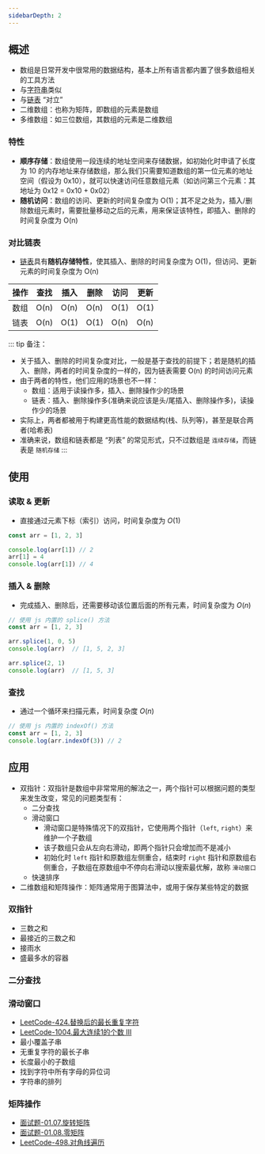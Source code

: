 ```yaml
---
sidebarDepth: 2
---
```


## 概述

+ 数组是日常开发中很常用的数据结构，基本上所有语言都内置了很多数组相关的工具方法
+ 与[字符串](./string.md)类似
+ 与[链表](./linked-list.md) “对立”
+ 二维数组：也称为矩阵，即数组的元素是数组
+ 多维数组：如三位数组，其数组的元素是二维数组


### 特性

+ **顺序存储**：数组使用一段连续的地址空间来存储数据，如初始化时申请了长度为 10 的内存地址来存储数组，那么我们只需要知道数组的第一位元素的地址空间（假设为 0x10），就可以快速访问任意数组元素（如访问第三个元素：其地址为 0x12 = 0x10 + 0x02）
+ **随机访问**：数组的访问、更新的时间复杂度为 O(1)；其不足之处为，插入/删除数组元素时，需要批量移动之后的元素，用来保证该特性，即插入、删除的时间复杂度为 O(n)


### 对比链表

+ [链表](./linked-list)具有**随机存储特性**，使其插入、删除的时间复杂度为 O(1)，但访问、更新元素的时间复杂度为 O(n)

|操作|查找|插入|删除|访问|更新|
|-|-|-|-|-|-|
|数组|O(n)|O(n)|O(n)|O(1)|O(1)|
|链表|O(n)|O(1)|O(1)|O(n)|O(n)|

::: tip 备注：
+ 关于插入、删除的时间复杂度对比，一般是基于查找的前提下；若是随机的插入、删除，两者的时间复杂度的一样的，因为链表需要 O(n) 的时间访问元素
+ 由于两者的特性，他们应用的场景也不一样：
  + 数组：适用于读操作多，插入、删除操作少的场景
  + 链表：插入、删除操作多(准确来说应该是头/尾插入、删除操作多)，读操作少的场景
+ 实际上，两者都被用于构建更高性能的数据结构(栈、队列等)，甚至是联合两者(哈希表)
+ 准确来说，数组和链表都是 “列表” 的常见形式，只不过数组是 `连续存储`，而链表是 `随机存储`
:::




## 使用

### 读取 & 更新

+ 直接通过元素下标（索引）访问，时间复杂度为 $O(1)$
```js
const arr = [1, 2, 3]

console.log(arr[1]) // 2
arr[1] = 4
console.log(arr[1]) // 4
```


### 插入 & 删除

+ 完成插入、删除后，还需要移动该位置后面的所有元素，时间复杂度为 $O(n)$
```js
// 使用 js 内置的 splice() 方法
const arr = [1, 2, 3]

arr.splice(1, 0, 5)
console.log(arr)  // [1, 5, 2, 3]

arr.splice(2, 1)
console.log(arr)  // [1, 5, 3]
```

### 查找

+ 通过一个循环来扫描元素，时间复杂度 $O(n)$
```js
// 使用 js 内置的 indexOf() 方法
const arr = [1, 2, 3]
console.log(arr.indexOf(3)) // 2
```



## 应用

+ 双指针：双指针是数组中非常常用的解法之一，两个指针可以根据问题的类型来发生改变，常见的问题类型有：
  + 二分查找
  + 滑动窗口
    + 滑动窗口是特殊情况下的双指针，它使用两个指针（`left`, `right`）来维护一个子数组
    + 该子数组只会从左向右滑动，即两个指针只会增加而不是减小
    + 初始化时 `left` 指针和原数组左侧重合，结束时 `right` 指针和原数组右侧重合，子数组在原数组中不停向右滑动以搜索最优解，故称 `滑动窗口`
  + 快速排序
+ 二维数组和矩阵操作：矩阵通常用于图算法中，或用于保存某些特定的数据


### 双指针

+ 三数之和
+ 最接近的三数之和
+ 接雨水
+ 盛最多水的容器


### 二分查找




### 滑动窗口

+ [LeetCode-424.替换后的最长重复字符](https://leetcode-cn.com/problems/longest-repeating-character-replacement/)
+ [LeetCode-1004.最大连续1的个数 III](https://leetcode-cn.com/problems/max-consecutive-ones-iii/)
+ 最小覆盖子串
+ 无重复字符的最长子串
+ 长度最小的子数组
+ 找到字符中所有字母的异位词
+ 字符串的排列



### 矩阵操作

+ [面试题-01.07.旋转矩阵](https://leetcode-cn.com/problems/rotate-matrix-lcci/)
+ [面试题-01.08.零矩阵](https://leetcode-cn.com/problems/zero-matrix-lcci/)
+ [LeetCode-498.对角线遍历](https://leetcode-cn.com/problems/diagonal-traverse/)

